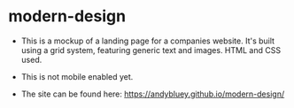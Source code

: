 # modern-design

- This is a mockup of a landing page for a companies website. It's built using a grid system, featuring generic text and images. HTML and CSS used.

- This is not mobile enabled yet.

- The site can be found here: https://andybluey.github.io/modern-design/
